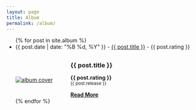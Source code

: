 ```yaml
---
layout: page
title: Album
permalink: /album/
---
```


<ul>
  {% for post in site.album %}
    <li>
      {{ post.date | date: "%B %d, %Y" }} - <a href="{{ post.url }}">{{ post.title }}</a> - {{ post.rating }}
    </li>
  <article class="post" style="margin-top: 30px;">
		<div
			class="entry"
			style="display: flex; justify-content: center; align-items: center">
			<div style="flex: 30%;;">
				<a href="{{ site.baseurl }}{{ post.url }}"
					><img
						id="cover-small"
						alt="album cover"
						src="{{ post.cover }}"
				/></a>
			</div>
			<div style="flex: 70%">
				<h3 style="margin: 0;">{{ post.title }}</h3>
				<p>
					<strong>
						{{ post.rating }}
					</strong>
					<br />
					<small>{{ post.release }}</small>
				</p>
				<strong
					><a
						href="{{ site.baseurl }}{{ post.url }}"
						class="read-more"
						>Read More</a
					></strong
				>
			</div>
		</div>
	</article>
  {% endfor %}
</ul>
